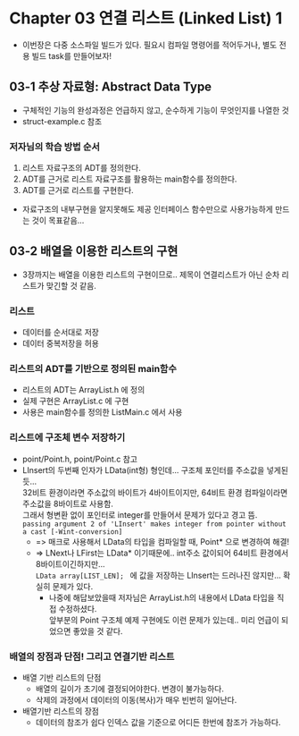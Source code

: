 # Chapter 03 연결 리스트 (Linked List) 1
* 이번장은 다중 소스파일 빌드가 있다. 필요시 컴파일 명령어를 적어두거나, 별도 전용 빌드 task를 만들어보자!


## 03-1 추상 자료형: Abstract Data Type
* 구체적인 기능의 완성과정은 언급하지 않고, 순수하게 기능이 무엇인지를 나열한 것
* struct-example.c 참조

### 저자님의 학습 방법 순서
1. 리스트 자료구조의 ADT를 정의한다.
2. ADT를 근거로 리스트 자료구조를 활용하는 main함수를 정의한다.
3. ADT를 근거로 리스트를 구현한다.

* 자료구조의 내부구현을 알지못해도 제공 인터페이스 함수만으로 사용가능하게 만드는 것이 목표같음...


## 03-2 배열을 이용한 리스트의 구현
* 3장까지는 배열을 이용한 리스트의 구현이므로.. 제목이 연결리스트가 아닌 순차 리스트가 맞긴할 것 같음.

### 리스트
* 데이터를 순서대로 저장
* 데이터 중복저장을 허용

### 리스트의 ADT를 기반으로 정의된 main함수
* 리스트의 ADT는 ArrayList.h 에 정의
* 실제 구현은 ArrayList.c 에 구현
* 사용은 main함수를 정의한 ListMain.c 에서 사용


### 리스트에 구조체 변수 저장하기
* point/Point.h, point/Point.c 참고
* LInsert의 두번째 인자가 LData(int형) 형인데... 구조체 포인터를 주소값을 넣게된듯...  
  32비트 환경이라면 주소값의 바이트가 4바이트이지만, 64비트 환경 컴파일이라면 주소값을 8바이트로 사용함.  
  그래서 형변환 없이 포인터로 integer를 만들어서 문제가 있다고 경고 뜸.  
  `passing argument 2 of 'LInsert' makes integer from pointer without a cast [-Wint-conversion]`  
  * => 매크로 사용해서 LData의 타입을 컴파일할 때, Point* 으로 변경하여 해결!
  * => LNext나 LFirst는 LData* 이기때문에.. int주소 값이되어 64비트 환경에서 8바이트이긴하지만...  
    `LData array[LIST_LEN]; ` 에 값을 저장하는 LInsert는 드러나진 않지만... 확실히 문제가 있다. 
    * 나중에 해답보았을때 저자님은 ArrayList.h의 내용에서 LData 타입을 직접 수정하셨다.  
      앞부분의 Point 구조체 예제 구현에도 이런 문제가 있는데.. 미리 언급이 되었으면 좋았을 것 같다.
       


### 배열의 장점과 단점! 그리고 연결기반 리스트
* 배열 기반 리스트의 단점
  * 배열의 길이가 초기에 결정되어야한다. 변경이 불가능하다.
  * 삭제의 과정에서 데이터의 이동(복사)가 매우 빈번히 일어난다.
* 배열기반 리스트의 장점
  * 데이터의 참조가 쉽다 인덱스 값을 기준으로 어디든 한번에 참조가 가능하다.